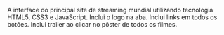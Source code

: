 A interface do principal site de streaming mundial utilizando tecnologia HTML5, CSS3 e JavaScript.
Inclui o logo na aba.
Inclui links em todos os botões.
Inclui trailer ao clicar no pôster de todos os filmes.